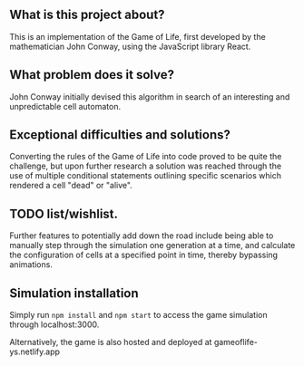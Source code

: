 ## What is this project about?

This is an implementation of the Game of Life, first developed by the mathematician John Conway, using the JavaScript library React.

## What problem does it solve?

John Conway initially devised this algorithm in search of an interesting and unpredictable cell automaton.

## Exceptional difficulties and solutions?

Converting the rules of the Game of Life into code proved to be quite the challenge, but upon further research a solution was reached through the use of multiple conditional statements outlining specific scenarios which rendered a cell "dead" or "alive".

## TODO list/wishlist.

Further features to potentially add down the road include being able to manually step through the simulation one generation at a time, and calculate the configuration of cells at a specified point in time, thereby bypassing animations.

## Simulation installation

Simply run `npm install` and `npm start` to access the game simulation through localhost:3000.

Alternatively, the game is also hosted and deployed at gameoflife-ys.netlify.app
